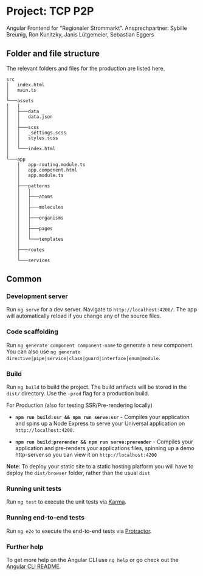 # Project: TCP P2P
Angular Frontend for "Regionaler Strommarkt". Ansprechpartner: Sybille Breunig, Ron Kunitzky, Janis Lütgemeier, Sebastian Eggers

## Folder and file structure
The relevant folders and files for the production are listed here.

```
src
│   index.html
│   main.ts
│
└───assets
│   │
│   ├───data
│   │   data.json
│   │
│   ├───scss
│   │   _settings.scss
│   │   styles.scss
│   │
│   └───index.html
│   
└───app
    │   app-routing.module.ts
    │   app.component.html
    │   app.module.ts
    │
    ├───patterns
    │   │
    │   ├───atoms
    │   │
    │   ├───molecules
    │   │
    │   ├───organisms
    │   │
    │   ├───pages
    │   │
    │   └───templates
    │
    ├───routes
    │   
    └───services  
```

## Common

### Development server

Run `ng serve` for a dev server. Navigate to `http://localhost:4200/`. The app will automatically reload if you change any of the source files.

### Code scaffolding

Run `ng generate component component-name` to generate a new component. You can also use `ng generate directive|pipe|service|class|guard|interface|enum|module`.

### Build

Run `ng build` to build the project. The build artifacts will be stored in the `dist/` directory. Use the `-prod` flag for a production build.

For Production (also for testing SSR/Pre-rendering locally)

* **`npm run build:ssr && npm run serve:ssr`** - Compiles your application and spins up a Node Express to serve your Universal application on `http://localhost:4200`.

* **`npm run build:prerender && npm run serve:prerender`** - Compiles your application and pre-renders your applications files, spinning up a demo http-server so you can view it on `http://localhost:4200`

**Note**: To deploy your static site to a static hosting platform you will have to deploy the `dist/browser` folder, rather than the usual `dist`

### Running unit tests

Run `ng test` to execute the unit tests via [Karma](https://karma-runner.github.io).

### Running end-to-end tests

Run `ng e2e` to execute the end-to-end tests via [Protractor](http://www.protractortest.org/).

### Further help

To get more help on the Angular CLI use `ng help` or go check out the [Angular CLI README](https://github.com/angular/angular-cli/blob/master/README.md).
